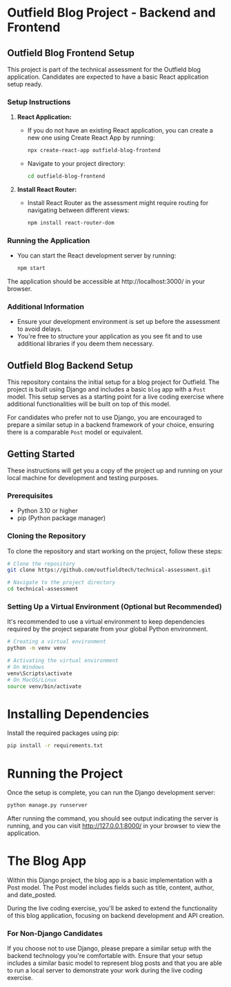 # Outfield Blog Project - Backend and Frontend


## Outfield Blog Frontend Setup

This project is part of the technical assessment for the Outfield blog application. Candidates are expected to have a basic React application setup ready.

### Setup Instructions

1. **React Application:**
   - If you do not have an existing React application, you can create a new one using Create React App by running:
     ```bash
     npx create-react-app outfield-blog-frontend
     ```
   - Navigate to your project directory:
     ```bash
     cd outfield-blog-frontend
     ```

2. **Install React Router:**
   - Install React Router as the assessment might require routing for navigating between different views:
     ```bash
     npm install react-router-dom

### Running the Application

- You can start the React development server by running:
  ```bash
  npm start
  ```
  
The application should be accessible at http://localhost:3000/ in your browser.

### Additional Information
* Ensure your development environment is set up before the assessment to avoid delays.
* You're free to structure your application as you see fit and to use additional libraries if you deem them necessary.

## Outfield Blog Backend Setup

This repository contains the initial setup for a blog project for Outfield. The project is built using Django and includes a basic `blog` app with a `Post` model. This setup serves as a starting point for a live coding exercise where additional functionalities will be built on top of this model.

For candidates who prefer not to use Django, you are encouraged to prepare a similar setup in a backend framework of your choice, ensuring there is a comparable `Post` model or equivalent.

## Getting Started

These instructions will get you a copy of the project up and running on your local machine for development and testing purposes.

### Prerequisites

- Python 3.10 or higher
- pip (Python package manager)

### Cloning the Repository

To clone the repository and start working on the project, follow these steps:

```bash
# Clone the repository
git clone https://github.com/outfieldtech/technical-assessment.git

# Navigate to the project directory
cd technical-assessment
```

### Setting Up a Virtual Environment (Optional but Recommended)

It's recommended to use a virtual environment to keep dependencies required by the project separate from your global Python environment.

```bash
# Creating a virtual environment
python -m venv venv

# Activating the virtual environment
# On Windows
venv\Scripts\activate
# On MacOS/Linux
source venv/bin/activate
```

# Installing Dependencies

Install the required packages using pip:
```bash
pip install -r requirements.txt
```

# Running the Project
Once the setup is complete, you can run the Django development server:
```bash
python manage.py runserver
```

After running the command, you should see output indicating the server is running, and you can visit http://127.0.0.1:8000/ in your browser to view the application.



# The Blog App

Within this Django project, the blog app is a basic implementation with a Post model. The Post model includes fields such as title, content, author, and date_posted.

During the live coding exercise, you'll be asked to extend the functionality of this blog application, focusing on backend development and API creation.

### For Non-Django Candidates
If you choose not to use Django, please prepare a similar setup with the backend technology you're comfortable with. Ensure that your setup includes a similar basic model to represent blog posts and that you are able to run a local server to demonstrate your work during the live coding exercise.
